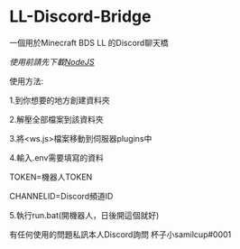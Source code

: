 # LL-Discord-Bridge
一個用於Minecraft BDS LL 的Discord聊天橋

_使用前請先下載[NodeJS](https://nodejs.org/en/ "NodeJS")_

使用方法:

1.到你想要的地方創建資料夾

2.解壓全部檔案到該資料夾

3.將<ws.js>檔案移動到伺服器plugins中

4.輸入.env需要填寫的資料

TOKEN=機器人TOKEN

CHANNELID=Discord頻道ID

5.執行run.bat(開機器人，日後開這個就好)




有任何使用的問題私訊本人Discord詢問 杯子小samilcup#0001
